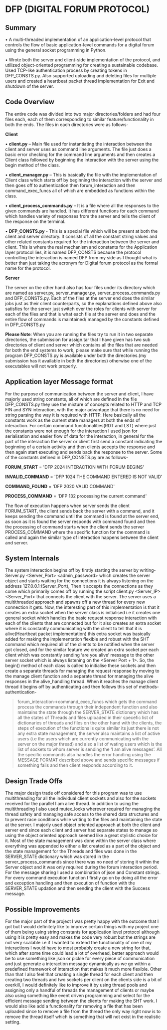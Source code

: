 # DFP (DIGITAL FORUM PROTOCOL)

## Summary

• A multi-threaded implementation of an application-level protocol that controls the flow of basic application-level commands
for a digital forum using the general socket programming in Python.

• Wrote both the server and client-side implementation of the protocol, and utilized object-oriented programming for creating
a sustainable codebase. Used TCP-like authentication process by creating tokens in DFP_CONSTS.py. Also supported
uploading and deleting files for multiple users and created a heartbeat packet thread implementation for Exit and shutdown
of the server.

## Code Overview

The entire code was divided into two major directories/folders and had four files each, each of them corresponding to similar feature/functionality in both the ends. The files in each directories were as follows-

**Client**

• **client.py** – Main file used for instantiating the interaction between the client and server uses
<Server IP> <Server Port> as command line arguments. The file just does a basic error
checking for the command line arguments and then creates a Client class followed by
beginning the interaction with the server using the begin method of the class.

• **client_manager.py** – This is basically the file with the implementation of Client class which
starts off by beginning the interaction with the server and then goes off to authentication then forum_interaction 
and then command_exec_funcs all of which are embedded as functions within the class.

• **client_process_commands.py** – It is a file where all the responses to the given commands are
handled. It has different functions for each command which handles variety of responses from
the server and tells the client of the response on the terminal.

• **DFP_CONSTS.py** - This is a special file which will be present at both the client and server
directory. It consists of all the constant string values and other related constants required for
the interaction between the server and client. This is where the real mechanism and constants
for the Application layer protocol lies, it is named DFP_CONSTS because the protocol
controlling the interaction is named DFP from my side as I thought what is better than just
taking the acronym for Digital forum protocol as the formal name for the protocol.

**Server**

The server on the other hand also has four files under its directory which are named as
server.py, server_manager.py, server_process_commands.py and DFP_CONSTS.py. Each of the files
at the server end does the similar jobs just as their client counterparts, so the explanations defined
above also satisfies for the server just switch over the roles for clients with server for each of the files
and that is what each file at the server end does and the entire flow of commands is maintained/
managed by the constants defined in DFP_CONSTS.py

**Please Note**: When you are running the files try to run it in two separate directories, the submission
for assign.tar that I have given has two sub directories of client and server which contains all the files
that are needed for both the end systems to work, please make sure that while running the program
DFP_CONSTS.py is available under both the directories.(my submission has it available in both the
directories) otherwise one of the executables will not work properly.

## Application layer Message format

For the purpose of communication between the server and client, I have majorly used string constants,
all of which are defined in the file DFP_CONSTS.py they use the mixture of concepts related to
HTTP and TCP FIN and SYN interaction, with the major advantage that there is no need for string
parsing the way it is required with HTTP. Here basically all the constants work as the current state
managers at both the ends of interaction. For certain command functionalities(RDT and LST) where
just the constants were not enough for the interaction I used json for serialisation and easier flow of
data for the interaction, in general for the part of the interaction the server or client first send a
constant indicating the beginning of a certain activity and then clients accepts the response and then
again start executing and sends back the response to the server. Some of the constants defined in
DFP_CONSTS.py are as follows-

**FORUM_START** = 'DFP 2024 INTERACTION WITH FORUM BEGINS'

**INVALID_COMMAND** = 'DFP 1024 THE COMMAND ENTERED IS NOT VALID’

**COMMAND_FOUND** = 'DFP 2020 VALID COMMAND'

**PROCESS_COMMAND** = 'DFP 132 processing the current command'

The flow of execution happens when server sends the client FORUM_START, the client sends back
the server with a command, and it keeps sending the command until the command is found at the
server end, as soon as it is found the server responds with command found and then the processing of
command starts when the client sends the server PROCESS_COMMAND where the specific function
for the command is called and again the similar type of interaction happens between the client and
server.

## System Internals

The system interaction begins off by firstly starting the server by writing-
Server.py <Server_Port> <admin_password> which creates the server object and starts waiting for the
connections it is always listening on the address 127.0.0.1:(Server_Port),
Then it accepts the connections as they come which primarily comes off by running the script
client.py <Server_IP> <Server_Port> that connects the client with the server. The server uses a
multithreaded approach and spawns off a new thread for every new connection it gets. Now, the
interesting part of this implementation is that it creates an extra socket when the server class is
initialised i.e it creates one general socket which handles the basic request response interaction with
each of the clients that are connected but for it also creates an extra socket where it is constantly
communicating with the client to tell that it is alive(Heartbeat packet implementation) this extra
socket was basically added for making the implementation flexible and robust with the SHT
command which required all of the clients to be notified when the server got closed, and for the
similar feature we created an extra socket per each client which was constantly sending ‘are you alive’
message to the other server socket which is always listening on the <Server IP > <Server Port + 1>.
So, the begin() method of each class is called to initialise these sockets and then create a separate
threads for managing the request response by moving to the manage client function and a separate
thread for managing the alive responses in the alive_handling thread. When it reaches the manage
client thread it begins off by authenticating and then follows this set of methods- authentication-
>forum_interaction->command_exec_funcs which gets the command process the commands through
their independent function and also maintains the state through the SERVER_STATE dictionary
which has all the states of Threads and files uploaded in their specefic list of dictionaries of threads
and files on the other hand with the clients, the steps of execution of the functions is quite similar its
just there is not any extra state management, the server also maintains a list of active users (i.e the
users which are currently communicating with the server on the major thread) and also a list of wating
users which is the list of sockets to whom server is sending the ‘I am alive messages’. All the specific
commands also handles the error handling using the MESSAGE FORMAT described above and sends
specific messages if something fails and then client responds according to it.

## Design Trade Offs

The major design trade off considered for this program was to use multithreading for all the individual
client sockets and also for the sockets received for the parallel I am alive thread. In addition to using
the multithreading I also used mutex_locks wherever required for managing the thread safety and
managing safe access to the shared data structures and to prevent race conditions while writing to the
files and maintaining the state at the server. I majorly used object oriented approach at both the client
and server end since each client and server had separate states to manage so using the object oriented
approach seemed like a great stylistic choice for it. Most of the state management was done within the
server class where everything was appended to either a list created as a part of the object and the state
management for the Threads and files was done in the SERVER_STATE dictionary which was stored
in the server_process_commands since there was no need of storing it within the Server object and it
was only required during the forum interaction period. For the message sharing I used a combination
of json and Constant strings. For every command execution function I firstly go on by doing all the
error and exception handling and then execution of function with the SERVER_STATE updation and
then sending the client with the Success message.

## Possible Improvements

For the major part of the project I was pretty happy with the outcome that I got but I would definitely
like to improve certain things with my project one of them being using string constants for application
level protocol although using it is pretty easy and makes the code very robust but the strings are not
very scalable i.e if I wanted to extend the functionality of one of my interactions I would have to most
probably create a new string for that, which after some time could lead a lot of overhead, better
approach would be to use something like json or pickle for every piece of communication and just
generate a interaction message dynamically as we go within a predefined framework of interaction
that makes it much more flexible. Other than that I also feel that creating a single thread for each
client and then creating two threads and two sockets per client on the clients side is a bit of overkill, I
would definitely like to improve it by using thread pools and assigning only a handful of threads the
management of clients or maybe also using something like event driven programming and select for
the efficient message sending between the clients for making the SHT work. I would also like add a
functionality for removing a file that has been uploaded since to remove a file from the thread the
only way right now is to remove the thread itself which is something that will not exist in the realistic
setting.
